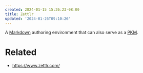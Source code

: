 ```yaml
---
created: 2024-01-15 15:26:23-08:00
title: Zettlr
updated: '2024-01-26T09:10:26'
---
```


A [Markdown](Markdown.md) authoring environment that can also serve as a [PKM](PKM.md).

# Related

* https://www.zettlr.com/